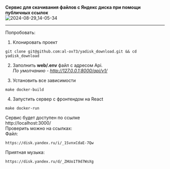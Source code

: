 **Сервис для скачивания файлов с Яндекс диска при помощи публичных ссылок**</br>
![2024-08-29_14-05-34](https://github.com/user-attachments/assets/44812ba1-fc34-43ae-90d6-72791b16b8ac)

---

Попробовать:</br>
1. Клонировать проект
```
git clone git@github.com:al-ov73/yadisk_download.git && cd yadisk_download
```
2. Заполнить **web/.env** файл с адресом Api.</br>
*По умолчанию - http://127.0.0.1:8000/api/v1/*

3. Установить все зависимости
```
make docker-build
```
4. Запустить сервер с фронтендом на React
```
make docker-run
```
Сервис будет доступен по ссылке</br>
http://localhost:3000/</br>
Проверить можно на ссылках:</br>
Файл:
```
https://disk.yandex.ru/i/_1SvnxCdaE-7Qw
```
Приятная музыка:
```
https://disk.yandex.ru/d/_ZHUo1T9d7WsXg
```
